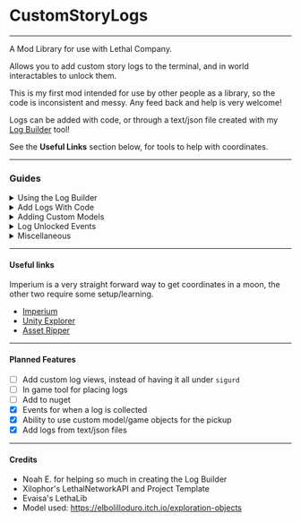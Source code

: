 # CustomStoryLogs

---

A Mod Library for use with Lethal Company.

Allows you to add custom story logs to the terminal, and in world interactables to unlock them.

This is my first mod intended for use by other people as a library, so the code is inconsistent and messy. Any feed back and help is very welcome!

Logs can be added with code, or through a text/json file created with my [Log Builder](https://yorimor.github.io/CustomStoryLogsJsonBuilder/) tool!

See the **Useful Links** section below, for tools to help with coordinates.

---

### Guides

<details>
<summary>Using the Log Builder</summary>

Fill out all the box in the [Log Builder](https://yorimor.github.io/CustomStoryLogsJsonBuilder/), add as many logs as you need.

Once you have everything filled out, click export to generate the json data (it will give you something similar to the below example), and then click copy text.

```json
{
    "username": "Yorimor",
    "modname": "ExampleLog",
    "version": "1.2.3",
    "logs": {
        "0": {
            "name": "Example - May 12",
            "text": "This is an example log, created with the log builder!\n\n:D",
            "moon": "71 Gordion",
            "position": {
                "X": "-28",
                "Y": "-2",
                "Z": "-15"
            },
            "rotation": {
                "X": "0",
                "Y": "0",
                "Z": "0"
            }
        }
    }
}
```

In your own mods files create the following folders `<Your Mod Folder>/BepInEx/plugins/CustomStoryLogs/logs/`.
Please see my [Example Mod](https://thunderstore.io/c/lethal-company/p/Yorimor/CustomStoryLogsExample/) as an example of this.

In the `logs` folder create a new .txt or .json file (name it anything you like) and paste the json data into the file and save it.

And that's it! My mod will automatically load the logs and place them in game for you!

</details>

<details>
<summary>Add Logs With Code</summary>

Add a story log:
```csharp
// public static int RegisterCustomLog(string modGUID, string logName, string text, bool unlocked=false, bool hidden=false)
int myLogID = CustomStoryLogs.CustomStoryLogs.RegisterCustomLog(YOUR_MOD_GUID, "Log Name - May 09", "test log\n\n:)");
```

The function returns an integer which is used to uniquely identify the new log. It is created from a hash of your mods GUID and the first word in the log name.

The first word in the log name is also used as the keyword for opening the log, e.g. to open `Bridge collapse - Mar 19` you would type `view bridge`.

The log ID is used below to create an interactable pickup in world. Alternatively you can call `CustomStoryLogs.CustomStoryLogs.UnlockStoryLogOnServer(logID)` to unlock the log through code instead of a pickup.

You can also define if the log is already unlocked or hidden the terminal list.

Add an interactable:
```csharp
// public static void RegisterCustomLogCollectable(string modGUID, int logID, string planetName, Vector3 position, Vector3 rotation, int modelID=0)
CustomStoryLogs.CustomStoryLogs.RegisterCustomLogCollectable(YOUR_MOD_GUID, myLogID, "71 Gordion", new Vector3(-28,-2,-15), Vector3.zero);
```

This spawns the interactable on the Company moon just in front of the ship. Interactable objects are removed when leaving the moon.

Planet name checks for the moons display name and scene name.

</details>


<details>
<summary>Adding Custom Models</summary>

You can register a prefab as a new model, and use it for collectables. Any custom models will require a **CollisionBox** component to be attached, as this will be used for the interaction.

[Follow the asset bundling guide on lethal.wiki to make and load your own assets](https://lethal.wiki/dev/intermediate/asset-bundling)

```csharp
// public static int RegisterCustomLogModel(GameObject customModel)
int modelID = CustomStoryLogs.CustomStoryLogs.RegisterCustomLogModel(myModel);

// Then use this ID for any of the collectables you want to use the new model
CustomStoryLogs.CustomStoryLogs.RegisterCustomLogCollectable(YOUR_MOD_GUID, "71 Gordion", new Vector3(-28,-2,-15), Vector3.zero, modelID);
```

</details>

<details>
<summary>Log Unlocked Events</summary>

There are two events for when logs are unlocked; One for a specific logs, and one for when any log is unlocked.

#### Your event method

This will need to be somewhere in your plugins code, and will be the code you want to run whenever the event is triggered.

```csharp
// Both events provide the unlocked logs ID
public static void MyEvent(int logID)
{
    // Your code here
}
```

#### Any Log Event
Gets called when any Custom Story Log is unlocked

```csharp
CustomStoryLogs.CustomStoryLogs.AnyLogCollectEvent += MyEvent;
```

#### Specific Log Event
Gets called when the specific Custom Story Log is unlocked.

Use this line **after** you have added your log using the **Add logs with code** section above.

```csharp
CustomStoryLogs.CustomStoryLogs.RegisteredLogs[logID].Event += MyEvent;
```


</details>

<details>
<summary>Miscellaneous</summary>

#### Update Log Text
Using the below code, you can modify the text of one of your logs.
```csharp
CustomStoryLogs.CustomStoryLogs.RegisteredLogs[logID].UpdateText("New Text");
```
</details>

---

#### Useful links

Imperium is a very straight forward way to get coordinates in a moon, the other two require some setup/learning.

- [Imperium](https://thunderstore.io/c/lethal-company/p/giosuel/Imperium/) 
- [Unity Explorer](https://thunderstore.io/c/lethal-company/p/Noop/UnityExplorer/)
- [Asset Ripper](https://github.com/nomnomab/lc-project-patcher)

---

#### Planned Features

- [ ] Add custom log views, instead of having it all under `sigurd`
- [ ] In game tool for placing logs
- [ ] Add to nuget
- [x] Events for when a log is collected
- [x] Ability to use custom model/game objects for the pickup
- [x] Add logs from text/json files

---

#### Credits

- Noah E. for helping so much in creating the Log Builder
- Xilophor's LethalNetworkAPI and Project Template
- Evaisa's LethaLib
- Model used: https://elbolilloduro.itch.io/exploration-objects